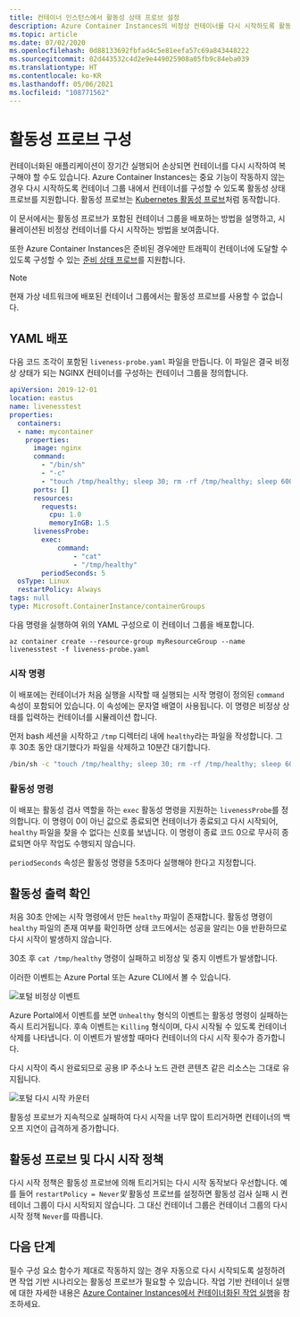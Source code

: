 ```yaml
---
title: 컨테이너 인스턴스에서 활동성 상태 프로브 설정
description: Azure Container Instances의 비정상 컨테이너를 다시 시작하도록 활동성 프로브를 구성하는 방법을 알아봅니다
ms.topic: article
ms.date: 07/02/2020
ms.openlocfilehash: 0d88133692fbfad4c5e81eefa57c69a843448222
ms.sourcegitcommit: 02d443532c4d2e9e449025908a05fb9c84eba039
ms.translationtype: HT
ms.contentlocale: ko-KR
ms.lasthandoff: 05/06/2021
ms.locfileid: "108771562"
---
```

# <a name="configure-liveness-probes"></a>활동성 프로브 구성

컨테이너화된 애플리케이션이 장기간 실행되어 손상되면 컨테이너를 다시 시작하여 복구해야 할 수도 있습니다. Azure Container Instances는 중요 기능이 작동하지 않는 경우 다시 시작하도록 컨테이너 그룹 내에서 컨테이너를 구성할 수 있도록 활동성 상태 프로브를 지원합니다. 활동성 프로브는 [Kubernetes 활동성 프로브](https://kubernetes.io/docs/tasks/configure-pod-container/configure-liveness-readiness-startup-probes/)처럼 동작합니다.

이 문서에서는 활동성 프로브가 포함된 컨테이너 그룹을 배포하는 방법을 설명하고, 시뮬레이션된 비정상 컨테이너를 다시 시작하는 방법을 보여줍니다.

또한 Azure Container Instances은 준비된 경우에만 트래픽이 컨테이너에 도달할 수 있도록 구성할 수 있는 [준비 상태 프로브](container-instances-readiness-probe.md)를 지원합니다.

> [!NOTE]
> 현재 가상 네트워크에 배포된 컨테이너 그룹에서는 활동성 프로브를 사용할 수 없습니다.

## <a name="yaml-deployment"></a>YAML 배포

다음 코드 조각이 포함된 `liveness-probe.yaml` 파일을 만듭니다. 이 파일은 결국 비정상 상태가 되는 NGINX 컨테이너를 구성하는 컨테이너 그룹을 정의합니다.

```yaml
apiVersion: 2019-12-01
location: eastus
name: livenesstest
properties:
  containers:
  - name: mycontainer
    properties:
      image: nginx
      command:
        - "/bin/sh"
        - "-c"
        - "touch /tmp/healthy; sleep 30; rm -rf /tmp/healthy; sleep 600"
      ports: []
      resources:
        requests:
          cpu: 1.0
          memoryInGB: 1.5
      livenessProbe:
        exec:
            command:
                - "cat"
                - "/tmp/healthy"
        periodSeconds: 5
  osType: Linux
  restartPolicy: Always
tags: null
type: Microsoft.ContainerInstance/containerGroups
```

다음 명령을 실행하여 위의 YAML 구성으로 이 컨테이너 그룹을 배포합니다.

```azurecli-interactive
az container create --resource-group myResourceGroup --name livenesstest -f liveness-probe.yaml
```

### <a name="start-command"></a>시작 명령

이 배포에는 컨테이너가 처음 실행을 시작할 때 실행되는 시작 명령이 정의된 `command` 속성이 포함되어 있습니다. 이 속성에는 문자열 배열이 사용됩니다. 이 명령은 비정상 상태를 입력하는 컨테이너를 시뮬레이션 합니다.

먼저 bash 세션을 시작하고 `/tmp` 디렉터리 내에 `healthy`라는 파일을 작성합니다. 그 후 30초 동안 대기했다가 파일을 삭제하고 10분간 대기합니다.

```bash
/bin/sh -c "touch /tmp/healthy; sleep 30; rm -rf /tmp/healthy; sleep 600"
```

### <a name="liveness-command"></a>활동성 명령

이 배포는 활동성 검사 역할을 하는 `exec` 활동성 명령을 지원하는 `livenessProbe`를 정의합니다. 이 명령이 0이 아닌 값으로 종료되면 컨테이너가 종료되고 다시 시작되어, `healthy` 파일을 찾을 수 없다는 신호를 보냅니다. 이 명령이 종료 코드 0으로 무사히 종료되면 아무 작업도 수행되지 않습니다.

`periodSeconds` 속성은 활동성 명령을 5초마다 실행해야 한다고 지정합니다.

## <a name="verify-liveness-output"></a>활동성 출력 확인

처음 30초 안에는 시작 명령에서 만든 `healthy` 파일이 존재합니다. 활동성 명령이 `healthy` 파일의 존재 여부를 확인하면 상태 코드에서는 성공을 알리는 0을 반환하므로 다시 시작이 발생하지 않습니다.

30초 후 `cat /tmp/healthy` 명령이 실패하고 비정상 및 중지 이벤트가 발생합니다.

이러한 이벤트는 Azure Portal 또는 Azure CLI에서 볼 수 있습니다.

![포털 비정상 이벤트][portal-unhealthy]

Azure Portal에서 이벤트를 보면 `Unhealthy` 형식의 이벤트는 활동성 명령이 실패하는 즉시 트리거됩니다. 후속 이벤트는 `Killing` 형식이며, 다시 시작될 수 있도록 컨테이너 삭제를 나타냅니다. 이 이벤트가 발생할 때마다 컨테이너의 다시 시작 횟수가 증가합니다.

다시 시작이 즉시 완료되므로 공용 IP 주소나 노드 관련 콘텐츠 같은 리소스는 그대로 유지됩니다.

![포털 다시 시작 카운터][portal-restart]

활동성 프로브가 지속적으로 실패하여 다시 시작을 너무 많이 트리거하면 컨테이너의 백오프 지연이 급격하게 증가합니다.

## <a name="liveness-probes-and-restart-policies"></a>활동성 프로브 및 다시 시작 정책

다시 시작 정책은 활동성 프로브에 의해 트리거되는 다시 시작 동작보다 우선합니다. 예를 들어 `restartPolicy = Never`*및* 활동성 프로브를 설정하면 활동성 검사 실패 시 컨테이너 그룹이 다시 시작되지 않습니다. 그 대신 컨테이너 그룹은 컨테이너 그룹의 다시 시작 정책 `Never`를 따릅니다.

## <a name="next-steps"></a>다음 단계

필수 구성 요소 함수가 제대로 작동하지 않는 경우 자동으로 다시 시작되도록 설정하려면 작업 기반 시나리오는 활동성 프로브가 필요할 수 있습니다. 작업 기반 컨테이너 실행에 대한 자세한 내용은 [Azure Container Instances에서 컨테이너화된 작업 실행](container-instances-restart-policy.md)을 참조하세요.

<!-- IMAGES -->
[portal-unhealthy]: ./media/container-instances-liveness-probe/unhealthy-killing.png
[portal-restart]: ./media/container-instances-liveness-probe/portal-restart.png
